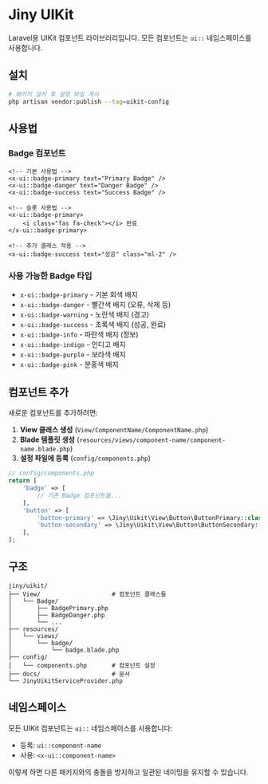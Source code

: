 # Jiny UIKit

Laravel용 UIKit 컴포넌트 라이브러리입니다. 모든 컴포넌트는 `ui::` 네임스페이스를 사용합니다.

## 설치

```bash
# 패키지 설치 후 설정 파일 게시
php artisan vendor:publish --tag=uikit-config
```

## 사용법

### Badge 컴포넌트

```blade
<!-- 기본 사용법 -->
<x-ui::badge-primary text="Primary Badge" />
<x-ui::badge-danger text="Danger Badge" />
<x-ui::badge-success text="Success Badge" />

<!-- 슬롯 사용법 -->
<x-ui::badge-primary>
    <i class="fas fa-check"></i> 완료
</x-ui::badge-primary>

<!-- 추가 클래스 적용 -->
<x-ui::badge-success text="성공" class="ml-2" />
```

### 사용 가능한 Badge 타입

- `x-ui::badge-primary` - 기본 회색 배지
- `x-ui::badge-danger` - 빨간색 배지 (오류, 삭제 등)
- `x-ui::badge-warning` - 노란색 배지 (경고)
- `x-ui::badge-success` - 초록색 배지 (성공, 완료)
- `x-ui::badge-info` - 파란색 배지 (정보)
- `x-ui::badge-indigo` - 인디고 배지
- `x-ui::badge-purple` - 보라색 배지
- `x-ui::badge-pink` - 분홍색 배지

## 컴포넌트 추가

새로운 컴포넌트를 추가하려면:

1. **View 클래스 생성** (`View/ComponentName/ComponentName.php`)
2. **Blade 템플릿 생성** (`resources/views/component-name/component-name.blade.php`)
3. **설정 파일에 등록** (`config/components.php`)

```php
// config/components.php
return [
    'badge' => [
        // 기존 Badge 컴포넌트들...
    ],
    'button' => [
        'button-primary' => \Jiny\Uikit\View\Button\ButtonPrimary::class,
        'button-secondary' => \Jiny\Uikit\View\Button\ButtonSecondary::class,
    ],
];
```

## 구조

```
jiny/uikit/
├── View/                    # 컴포넌트 클래스들
│   └── Badge/
│       ├── BadgePrimary.php
│       ├── BadgeDanger.php
│       └── ...
├── resources/
│   └── views/
│       └── badge/
│           └── badge.blade.php
├── config/
│   └── components.php       # 컴포넌트 설정
├── docs/                    # 문서
└── JinyUikitServiceProvider.php
```

## 네임스페이스

모든 UIKit 컴포넌트는 `ui::` 네임스페이스를 사용합니다:

- 등록: `ui::component-name`
- 사용: `<x-ui::component-name>`

이렇게 하면 다른 패키지와의 충돌을 방지하고 일관된 네이밍을 유지할 수 있습니다. 
